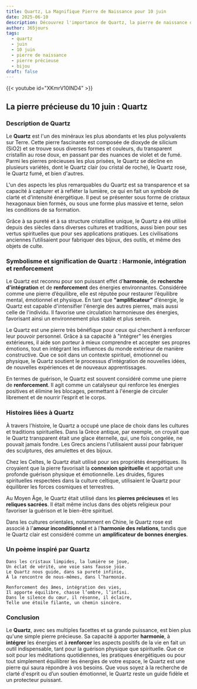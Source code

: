 ```yaml
---
title: Quartz, La Magnifique Pierre de Naissance pour 10 juin
date: 2025-06-10
description: Découvrez l'importance de Quartz, la pierre de naissance du 10 juin qui symbolise Harmonie, intégration et renforcement. Laissez sa beauté et sa signification illuminer votre journée.
author: 365jours
tags:
  - quartz
  - juin
  - 10 juin
  - pierre de naissance
  - pierre précieuse
  - bijou
draft: false
---
```


{{< youtube id="XKmrV10lND4" >}}

## La pierre précieuse du 10 juin : Quartz

### Description de Quartz

Le **Quartz** est l'un des minéraux les plus abondants et les plus polyvalents sur Terre. Cette pierre fascinante est composée de dioxyde de silicium (SiO2) et se trouve sous diverses formes et couleurs, du transparent cristallin au rose doux, en passant par des nuances de violet et de fumé. Parmi les pierres précieuses les plus prisées, le Quartz se décline en plusieurs variétés, dont le Quartz clair (ou cristal de roche), le Quartz rose, le Quartz fumé, et bien d'autres.

L'un des aspects les plus remarquables du Quartz est sa transparence et sa capacité à capturer et à refléter la lumière, ce qui en fait un symbole de clarté et d'intensité énergétique. Il peut se présenter sous forme de cristaux hexagonaux bien formés, ou sous une forme plus massive et terne, selon les conditions de sa formation.

Grâce à sa pureté et à sa structure cristalline unique, le Quartz a été utilisé depuis des siècles dans diverses cultures et traditions, aussi bien pour ses vertus spirituelles que pour ses applications pratiques. Les civilisations anciennes l’utilisaient pour fabriquer des bijoux, des outils, et même des objets de culte.

### Symbolisme et signification de Quartz : Harmonie, intégration et renforcement

Le Quartz est reconnu pour son puissant effet d'**harmonie**, de **recherche d'intégration** et de **renforcement** des énergies environnantes. Considérée comme une pierre d’équilibre, elle est réputée pour restaurer l’équilibre mental, émotionnel et physique. En tant que **"amplificateur"** d’énergie, le Quartz est capable d'intensifier l'énergie des autres pierres, mais aussi celle de l'individu. Il favorise une circulation harmonieuse des énergies, favorisant ainsi un environnement plus stable et plus serein.

Le Quartz est une pierre très bénéfique pour ceux qui cherchent à renforcer leur pouvoir personnel. Grâce à sa capacité à "intégrer" les énergies extérieures, il aide son porteur à mieux comprendre et accepter ses propres émotions, tout en intégrant les influences du monde extérieur de manière constructive. Que ce soit dans un contexte spirituel, émotionnel ou physique, le Quartz soutient le processus d’intégration de nouvelles idées, de nouvelles expériences et de nouveaux apprentissages.

En termes de guérison, le Quartz est souvent considéré comme une pierre de **renforcement**. Il agit comme un catalyseur qui renforce les énergies positives et élimine les blocages, permettant à l'énergie de circuler librement et de nourrir l’esprit et le corps.

### Histoires liées à Quartz

À travers l'histoire, le Quartz a occupé une place de choix dans les cultures et traditions spirituelles. Dans la Grèce antique, par exemple, on croyait que le Quartz transparent était une glace éternelle, qui, une fois congelée, ne pouvait jamais fondre. Les Grecs anciens l'utilisaient aussi pour fabriquer des sculptures, des amulettes et des bijoux.

Chez les Celtes, le Quartz était utilisé pour ses propriétés énergétiques. Ils croyaient que la pierre favorisait la **connexion spirituelle** et apportait une profonde guérison physique et émotionnelle. Les druides, figures spirituelles respectées dans la culture celtique, utilisaient le Quartz pour équilibrer les forces cosmiques et terrestres.

Au Moyen Âge, le Quartz était utilisé dans les **pierres précieuses** et les **reliques sacrées**. Il était même inclus dans des objets religieux pour favoriser la guérison et le bien-être spirituel.

Dans les cultures orientales, notamment en Chine, le Quartz rose est associé à l'**amour inconditionnel** et à l'**harmonie des relations**, tandis que le Quartz clair est considéré comme un **amplificateur de bonnes énergies**.

### Un poème inspiré par Quartz

	Dans les cristaux limpides, la lumière se joue,  
	Un éclat de vérité, une voie sans fausse joie.  
	Le Quartz nous guide, dans sa pureté infinie,  
	À la rencontre de nous-mêmes, dans l’harmonie.
	
	Renforcement des âmes, intégration des vies,  
	Il apporte équilibre, chasse l’ombre, l’infini.  
	Dans le silence du cœur, il résonne, il éclaire,  
	Telle une étoile filante, un chemin sincère.

### Conclusion

Le **Quartz**, avec ses multiples facettes et sa grande puissance, est bien plus qu'une simple pierre précieuse. Sa capacité à apporter **harmonie**, à **intégrer** les énergies et à **renforcer** les aspects positifs de la vie en fait un outil indispensable, tant pour la guérison physique que spirituelle. Que ce soit pour les méditations quotidiennes, les pratiques énergétiques ou pour tout simplement équilibrer les énergies de votre espace, le Quartz est une pierre qui saura répondre à vos besoins. Que vous soyez à la recherche de clarté d'esprit ou d’un soutien émotionnel, le Quartz reste un guide fidèle et un protecteur puissant.